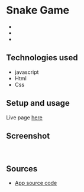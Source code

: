 # Snake Game

-
-
-

## Technologies used

- javascript
- Html
- Css

## Setup and usage

Live page [here]()

## Screenshot

<img src=""/>
<img src=""/>

## Sources

- [App source code]()
